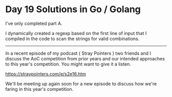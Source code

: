# Day 19 Solutions in Go / Golang

I've only completed part A.  

I dynamically created a regexp based on the first line of input that I compiled in the code to scan the strings for valid combinations.

---

In a recent episode of my podcast ( Stray Pointers ) two friends and I discuss the AoC competition from prior years and our intended approaches to this year's competition.  You might want to give it a listen.

https://straypointers.com/e/s2e16.htm

We'll be meeting up again soon for a new episode to discuss how we're faring in this year's competition.
